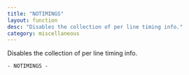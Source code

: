 ```yaml
---
title: "NOTIMINGS"
layout: function
desc: "Disables the collection of per line timing info."
category: miscellaneous
---
```


Disables the collection of per line timing info.

```
- NOTIMINGS -
```